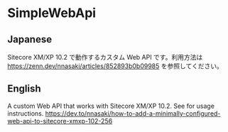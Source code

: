 # SimpleWebApi
## Japanese
Sitecore XM/XP 10.2 で動作するカスタム Web API です。利用方法は https://zenn.dev/nnasaki/articles/852893b0b09985 を参照してください。
## English
A custom Web API that works with Sitecore XM/XP 10.2. See for usage instructions. https://dev.to/nnasaki/how-to-add-a-minimally-configured-web-api-to-sitecore-xmxp-102-256
